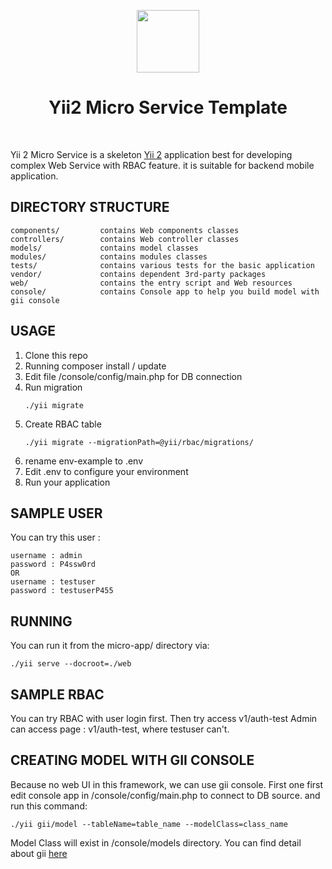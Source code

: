 <p align="center">
    <a href="https://github.com/yiisoft" target="_blank">
        <img src="https://avatars0.githubusercontent.com/u/993323" height="100px">
    </a>
    <h1 align="center">Yii2 Micro Service Template</h1>
    <br>
</p>

Yii 2 Micro Service is a skeleton [Yii 2](http://www.yiiframework.com/) application best for
developing complex Web Service with RBAC feature. it is suitable for backend mobile application.


DIRECTORY STRUCTURE
-------------------

```
components/         contains Web components classes
controllers/        contains Web controller classes
models/             contains model classes
modules/            contains modules classes
tests/              contains various tests for the basic application
vendor/             contains dependent 3rd-party packages
web/                contains the entry script and Web resources
console/            contains Console app to help you build model with gii console
```

USAGE
-----

1. Clone this repo
2. Running composer install / update
3. Edit file /console/config/main.php for DB connection
4. Run migration
    ```
    ./yii migrate
    ```
5. Create RBAC table
    ```
    ./yii migrate --migrationPath=@yii/rbac/migrations/
    ```
6. rename env-example to .env
7. Edit .env to configure your environment
8. Run your application

SAMPLE USER
-----------

You can try this user :
```
username : admin
password : P4ssw0rd
OR
username : testuser
password : testuserP455
```

RUNNING
-------

You can run it from the micro-app/ directory via:
```
./yii serve --docroot=./web

```

SAMPLE RBAC
-----------

You can try RBAC with user login first. Then try access v1/auth-test
Admin can access page : v1/auth-test, where testuser can't.


CREATING MODEL WITH GII CONSOLE
-------------------------------

Because no web UI in this framework, we can use gii console. First one first edit console app in /console/config/main.php to connect to DB source. and run this command:

```
./yii gii/model --tableName=table_name --modelClass=class_name

```
Model Class will exist in /console/models directory. You can find detail about gii [here](https://www.yiiframework.com/extension/yiisoft/yii2-gii)
